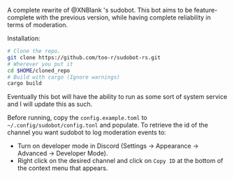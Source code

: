 A complete rewrite of @XNBlank 's sudobot. This bot aims to be feature-complete with the previous version, while having complete reliability in terms of moderation.

Installation:
```bash
# Clone the repo.
git clone https://github.com/too-r/sudobot-rs.git
# Wherever you put it
cd $HOME/cloned_repo
# Build with cargo (Ignore warnings)
cargo build
```

Eventually this bot will have the ability to run as some sort of system service and I will update this as such.

Before running, copy the `config.example.toml` to `~/.config/sudobot/config.tonl` and populate. To retrieve the id of the channel you want sudobot to log moderation events to:
- Turn on developer mode in Discord (Settings -> Appearance -> Advanced -> Developer Mode).
- Right click on the desired channel and click on `Copy ID` at the bottom of the context menu that appears.


